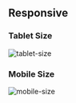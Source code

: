 ## Responsive

### Tablet Size

![tablet-size](https://user-images.githubusercontent.com/72157067/143098472-98a37eea-8577-4c87-8121-f21e0d777efa.png)

### Mobile Size

![mobile-size](https://user-images.githubusercontent.com/72157067/143098606-5a4ab969-c41b-45de-a984-03bc3708ffc7.png)
